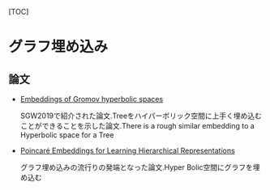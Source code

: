 [TOC]

# グラフ埋め込み

## 論文

* [Embeddings of Gromov hyperbolic spaces](https://link.springer.com/article/10.1007/s000390050009)

  SGW2019で紹介された論文.Treeをハイパーボリック空間に上手く埋め込むことができることを示した論文.There is a rough similar embedding to a Hyperbolic space for a Tree

* [Poincaré Embeddings for Learning Hierarchical Representations](https://papers.nips.cc/paper/7213-poincare-embeddings-for-learning-hierarchical-representations)

  グラフ埋め込みの流行りの発端となった論文.Hyper Bolic空間にグラフを埋め込む